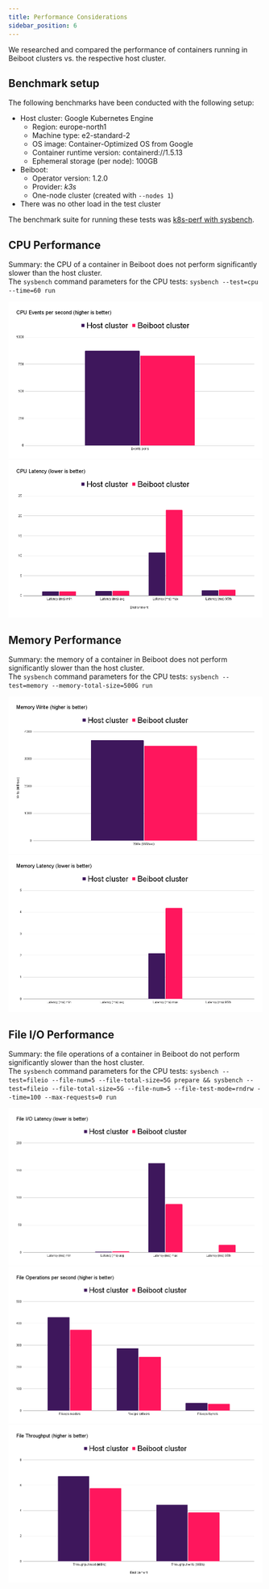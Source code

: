 ```yaml
---
title: Performance Considerations
sidebar_position: 6
---
```

We researched and compared the performance of containers running in Beiboot clusters vs. the respective host cluster.

## Benchmark setup
The following benchmarks have been conducted with the following setup:
* Host cluster: Google Kubernetes Engine
  * Region: europe-north1
  * Machine type: e2-standard-2
  * OS image: Container-Optimized OS from Google
  * Container runtime version: containerd://1.5.13
  * Ephemeral storage (per node): 100GB
* Beiboot:
  * Operator version: 1.2.0
  * Provider: *k3s*
  * One-node cluster (created with `--nodes 1`)
* There was no other load in the test cluster


The benchmark suite for running these tests was [k8s-perf with sysbench](https://github.com/Schille/k8s-perf).

## CPU Performance
Summary: the CPU of a container in Beiboot does not perform significantly slower than the host cluster.  
The `sysbench` command parameters for the CPU tests: `sysbench --test=cpu --time=60 run`

![CPU comparison events per second](/img/perf_cpu_eventss.png)
![CPU comparison latency](/img/perf_cpu_latency.png)

## Memory Performance
Summary: the memory of a container in Beiboot does not perform significantly slower than the host cluster.  
The `sysbench` command parameters for the CPU tests: `sysbench --test=memory --memory-total-size=500G run`

![Memory write comparison](/img/perf_memory_write.png)
![Memory latency comparison](/img/perf_memory_latency.png)

## File I/O Performance
Summary: the file operations of a container in Beiboot do not perform significantly slower than the host cluster.  
The `sysbench` command parameters for the CPU tests: `sysbench --test=fileio --file-num=5 --file-total-size=5G prepare && sysbench --test=fileio --file-total-size=5G --file-num=5 --file-test-mode=rndrw --time=100 --max-requests=0 run`

![File latency comparison](/img/perf_file_latency.png)
![File io comparison](/img/perf_file_io.png)
![File throughput comparison](/img/perf_file_throughput.png)





